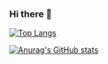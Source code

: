 ### Hi there 👋


[![Top Langs](https://github-readme-stats-git-masterrstaa-rickstaa.vercel.app/api/top-langs/?username=Hugoreoo)](https://github.com/anuraghazra/github-readme-stats)

[![Anurag's GitHub stats](https://github-readme-stats.vercel.app/api?username=Hugoreoo)](https://github.com/anuraghazra/github-readme-stats)

<!--
**Hugoreoo/Hugoreoo** is a ✨ _special_ ✨ repository because its `README.md` (this file) appears on your GitHub profile.

Here are some ideas to get you started:

- 🔭 I’m currently working on ...
- 🌱 I’m currently learning ...
- 👯 I’m looking to collaborate on ...
- 🤔 I’m looking for help with ...
- 💬 Ask me about ...
- 📫 How to reach me: ...
- 😄 Pronouns: ...
- ⚡ Fun fact: ...
-->
